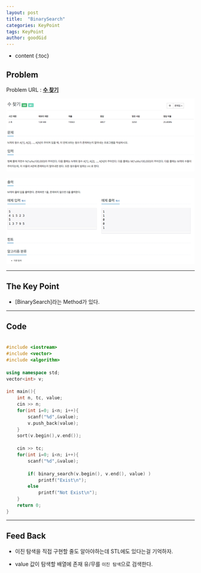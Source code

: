 ```yaml
---
layout: post
title:  "BinarySearch"
categories: KeyPoint
tags: KeyPoint
author: goodGid
---
```

* content
{:toc}

## Problem
Problem URL : **[수 찾기](https://www.acmicpc.net/problem/1920)**













![](/assets/img/algorithm/1920_1.png)

![](/assets/img/algorithm/1920_2.png)

---

## The Key Point

* [BinarySearch]라는 Method가 있다.
    

---

## Code
``` cpp

#include <iostream>
#include <vector>
#include <algorithm>

using namespace std;
vector<int> v;

int main(){
    int n, tc, value;
    cin >> n;
    for(int i=0; i<n; i++){
        scanf("%d",&value);
        v.push_back(value);
    }
    sort(v.begin(),v.end());
    
    cin >> tc;
    for(int i=0; i<n; i++){
        scanf("%d",&value);
        
        if( binary_search(v.begin(), v.end(), value) )
            printf("Exist\n");
        else
            printf("Not Exist\n");
    }
    return 0;
}


```

---


## Feed Back 

* 이진 탐색을 직접 구현할 줄도 알아야하는데 STL에도 있다는걸 기억하자.

* value 값이 탐색할 배열에 존재 유/무를 `이진 탐색`으로 검색한다.


